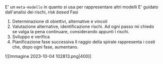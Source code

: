 E' un `meta-modello` in quanto si usa per rappresentare altri modelli
E' guidato dall'analisi dei rischi, $risk$ $based$
Fasi
1. Determinazione di obiettivi, alternative e vincoli
2. Valutazione alternative, identificazione rischi. Ad ogni passo mi chiedo se valga la pena continuare, considerando appunti i rischi.
3. Sviluppo e verifica
4. Pianificazione fase successiva
Il raggio della spirale rappresenta i costi che, dopo ogni fase, aumentano.

![[Immagine 2023-10-04 102813.png|400]]